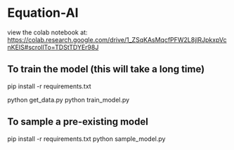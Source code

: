 # Equation-AI

view the colab notebook at: https://colab.research.google.com/drive/1_ZSqKAsMqcfPFW2L8jlRJpkxpVcnKEIS#scrollTo=TDStTDYEr98J

## To train the model (this will take a long time)

pip install -r requirements.txt

python get_data.py
python train_model.py

## To sample a pre-existing model

pip install -r requirements.txt
python sample_model.py
